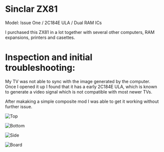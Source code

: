 # Sinclar ZX81 
Model: Issue One / 2C184E ULA / Dual RAM ICs

I purchased this ZX81 in a lot together with several other computers, RAM expansions, printers and casettes.

# Inspection and initial troubleshooting:

My TV was not able to sync with the image generated by the computer. Once I opened it up I found that it has a early 2C184E ULA, which is known to generate a video signal which is not compatible with most newer TVs. 

After makaking a simple composite mod I was able to get it working without further issue.

![Top](img_001.jpg)

![Bottom](img_002.jpg)

![Side](img_003.jpg)

![Board](img_004.jpg)
